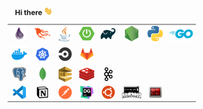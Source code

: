 ### Hi there <img src="icons/hi.gif" width="20px">

<table style="width:100%; border:none; margin-left:-1.2em">
  <tr>
    <td style="border:none; text-align:center; vertical-align:middle">
      <a href="https://elixir-lang.org/" rel="noopener noreferrer"><img src="icons/elixir.png" width="30px" alt="Elixir"></a>
    </td>
    <td style="border:none; text-align:center; vertical-align:middle">
      <a href="https://www.phoenixframework.org/" rel="noopener noreferrer"><img src="icons/phoenix.png" width="38px" alt="Phoenix Framework"></a>
    </td>
    <td style="border:none; text-align:center; vertical-align:middle">
      <a href="https://www.java.com/en/" rel="noopener noreferrer"><img src="icons/java.png" width="37px" alt="Java"></a>
    </td>
    <td style="border:none; text-align:center; vertical-align:middle">
      <a href="https://spring.io/projects/spring-boot" rel="noopener noreferrer"><img src="icons/springboot.png" width="35px" alt="Spring Boot"></a>
    </td>
    <td style="border:none; text-align:center; vertical-align:middle">
      <a href="https://gradle.org/" rel="noopener noreferrer"><img src="icons/gradle.png" width="35px" alt="Gradle"></a>
    </td>
    <td style="border:none; text-align:center; vertical-align:middle">
      <a href="https://nodejs.org/en/" rel="noopener noreferrer"><img src="icons/nodejs.png" width="35px" alt="Node.js"></a>
    </td>
    <td style="border:none; text-align:center; vertical-align:middle">
      <a href="https://www.python.org/" rel="noopener noreferrer"><img src="icons/python.png" width="35px" alt="Python"></a>
    </td>
    <td style="border:none; text-align:center; vertical-align:middle">
      <a href="https://golang.org/" rel="noopener noreferrer"><img src="icons/go.png" width="55px" alt="Go"></a>
    </td>
  </tr>
  <tr>
    <td style="border:none; text-align:center; vertical-align:middle">
      <a href="https://www.docker.com/" rel="noopener noreferrer"><img src="icons/docker.webp" width="40px" alt="Docker"></a>
    </td>
    <td style="border:none; text-align:center; vertical-align:middle">
      <a href="https://kubernetes.io/" rel="noopener noreferrer"><img src="icons/kubernetes.png" width="30px" alt="Kubernetes"></a>
    </td>
    <td style="border:none; text-align:center; vertical-align:middle">
      <a href="https://circleci.com/" rel="noopener noreferrer"><img src="icons/circleci.png" width="30px" alt="CircleCI"></a>
    </td>
    <td style="border:none; text-align:center; vertical-align:middle">
      <a href="https://docs.gitlab.com/ee/ci/" rel="noopener noreferrer"><img src="icons/gitlabci.png" width="30px" alt="GitLab CI/CD"></a>
    </td>
    <td style="border:none; text-align:center; vertical-align:middle"></td>
    <td style="border:none; text-align:center; vertical-align:middle"></td>
    <td style="border:none; text-align:center; vertical-align:middle"></td>
    <td style="border:none; text-align:center; vertical-align:middle"></td>
  </tr>
  <tr>
    <td style="border:none; text-align:center; vertical-align:middle">
      <a href="https://www.postgresql.org/" rel="noopener noreferrer"><img src="icons/postgresql.png" width="30px" alt="PostgreSQL"></a>
    </td>
    <td style="border:none; text-align:center; vertical-align:middle">
      <a href="https://www.mongodb.com/" rel="noopener noreferrer"><img src="icons/mongodb.png" width="15px" alt="MongoDB"></a>
    </td>
    <td style="border:none; text-align:center; vertical-align:middle">
      <a href="https://aws.amazon.com/sqs/" rel="noopener noreferrer"><img src="icons/sqs.png" width="30px" alt="Amazon SQS"></a>
    </td>
    <td style="border:none; text-align:center; vertical-align:middle">
      <a href="https://redis.io/" rel="noopener noreferrer"><img src="icons/redis.webp" width="35px" alt="Redis"></a>
    </td>
    <td style="border:none; text-align:center; vertical-align:middle">
      <a href="https://kafka.apache.org/" rel="noopener noreferrer"><img src="icons/kafka.png" width="20px" alt="Kafka"></a>
    </td>
    <td style="border:none; text-align:center; vertical-align:middle"></td>
    <td style="border:none; text-align:center; vertical-align:middle"></td>
    <td style="border:none; text-align:center; vertical-align:middle"></td>
  </tr>
  <tr>
    <td style="border:none; text-align:center; vertical-align:middle">
      <a href="https://code.visualstudio.com/" rel="noopener noreferrer"><img src="icons/vscode.png" width="30px" alt="VSCode"></a>
    </td>
    <td style="border:none; text-align:center; vertical-align:middle">
      <a href="https://www.notion.so/" rel="noopener noreferrer"><img src="icons/notion.png" width="30px" alt="Notion"></a>
    </td>
    <td style="border:none; text-align:center; vertical-align:middle">
      <a href="https://www.postman.com/" rel="noopener noreferrer"><img src="icons/postman.png" width="30px" alt="Postman"></a>
    </td>
    <td style="border:none; text-align:center; vertical-align:middle">
      <a href="https://www.jetbrains.com/datagrip/" rel="noopener noreferrer"><img src="icons/datagrip.svg" width="30px" alt="DataGrip"></a>
    </td>
    <td style="border:none; text-align:center; vertical-align:middle">
      <a href="https://ubuntu.com/" rel="noopener noreferrer"><img src="icons/ubuntu.png" width="30px" alt="Ubuntu"></a>
    </td>
    <td style="border:none; text-align:center; vertical-align:middle">
      <a href="https://ohmyz.sh/" rel="noopener noreferrer"><img src="icons/ohmyzsh.png" width="45px" alt="Oh My ZSH!"></a>
    </td>
    <td style="border:none; text-align:center; vertical-align:middle">
      <a href="https://terminator-gtk3.readthedocs.io/en/latest/" rel="noopener noreferrer"><img src="icons/terminator.png" width="30px" alt="Terminator"></a>
    </td>
    <td style="border:none; text-align:center; vertical-align:middle"></td>
  </tr>
</table>


      